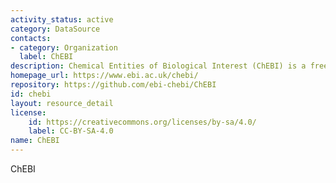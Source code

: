 ```yaml
---
activity_status: active
category: DataSource
contacts:
- category: Organization
  label: ChEBI
description: Chemical Entities of Biological Interest (ChEBI) is a freely available dictionary of molecular entities focused on ‘small’ chemical compounds.
homepage_url: https://www.ebi.ac.uk/chebi/
repository: https://github.com/ebi-chebi/ChEBI
id: chebi
layout: resource_detail
license:
    id: https://creativecommons.org/licenses/by-sa/4.0/
    label: CC-BY-SA-4.0
name: ChEBI
---
```

ChEBI